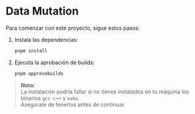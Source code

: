 # Data Mutation

Para comenzar con este proyecto, sigue estos pasos:

1. Instala las dependencias:
    ```sh
    pnpm install
    ```

2. Ejecuta la aprobación de builds:
    ```sh
    pnpm approvebuilds
    ```

> **Nota:**  
> La instalación podría fallar si no tienes instalados en tu máquina los binarios `gcc-c++` y `make`.  
> Asegúrate de tenerlos antes de continuar.